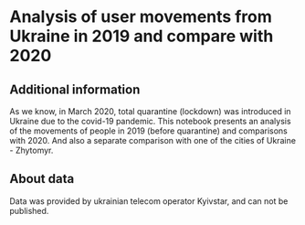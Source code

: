 # Analysis of user movements from Ukraine in 2019 and compare with 2020

## Additional information

As we know, in March 2020, total quarantine (lockdown) was introduced in Ukraine due to the covid-19 pandemic. This notebook presents an analysis of the movements of people in 2019 (before quarantine) and comparisons with 2020. And also a separate comparison with one of the cities of Ukraine - Zhytomyr. 

## About data

Data was provided by ukrainian telecom operator Kyivstar, and can not be published.
 
